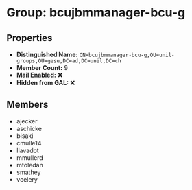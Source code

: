 # Group: bcujbmmanager-bcu-g

## Properties

- **Distinguished Name:** `CN=bcujbmmanager-bcu-g,OU=unil-groups,OU=gesu,DC=ad,DC=unil,DC=ch`
- **Member Count:** 9
- **Mail Enabled:** ❌
- **Hidden from GAL:** ❌

## Members

- ajecker
- aschicke
- bisaki
- cmulle14
- llavadot
- mmullerd
- mtoledan
- smathey
- vcelery
